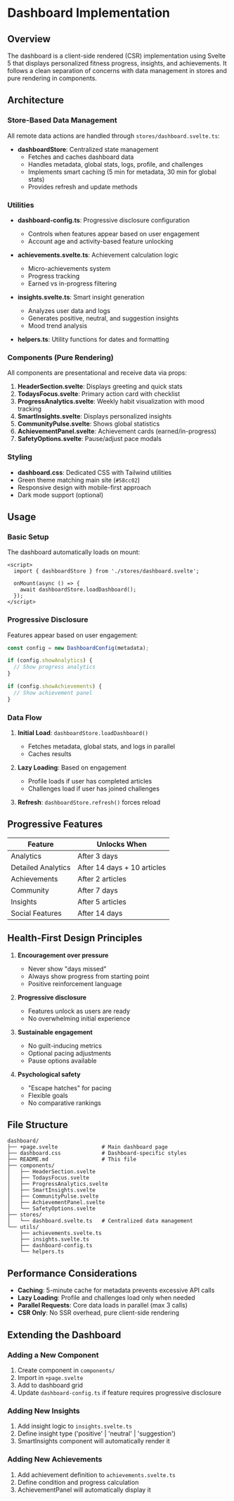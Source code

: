 # Dashboard Implementation

## Overview

The dashboard is a client-side rendered (CSR) implementation using Svelte 5 that displays personalized fitness progress, insights, and achievements. It follows a clean separation of concerns with data management in stores and pure rendering in components.

## Architecture

### Store-Based Data Management

All remote data actions are handled through `stores/dashboard.svelte.ts`:

- **dashboardStore**: Centralized state management
  - Fetches and caches dashboard data
  - Handles metadata, global stats, logs, profile, and challenges
  - Implements smart caching (5 min for metadata, 30 min for global stats)
  - Provides refresh and update methods

### Utilities

- **dashboard-config.ts**: Progressive disclosure configuration
  - Controls when features appear based on user engagement
  - Account age and activity-based feature unlocking

- **achievements.svelte.ts**: Achievement calculation logic
  - Micro-achievements system
  - Progress tracking
  - Earned vs in-progress filtering

- **insights.svelte.ts**: Smart insight generation
  - Analyzes user data and logs
  - Generates positive, neutral, and suggestion insights
  - Mood trend analysis

- **helpers.ts**: Utility functions for dates and formatting

### Components (Pure Rendering)

All components are presentational and receive data via props:

1. **HeaderSection.svelte**: Displays greeting and quick stats
2. **TodaysFocus.svelte**: Primary action card with checklist
3. **ProgressAnalytics.svelte**: Weekly habit visualization with mood tracking
4. **SmartInsights.svelte**: Displays personalized insights
5. **CommunityPulse.svelte**: Shows global statistics
6. **AchievementPanel.svelte**: Achievement cards (earned/in-progress)
7. **SafetyOptions.svelte**: Pause/adjust pace modals

### Styling

- **dashboard.css**: Dedicated CSS with Tailwind utilities
- Green theme matching main site (`#58cc02`)
- Responsive design with mobile-first approach
- Dark mode support (optional)

## Usage

### Basic Setup

The dashboard automatically loads on mount:

```svelte
<script>
  import { dashboardStore } from './stores/dashboard.svelte';
  
  onMount(async () => {
    await dashboardStore.loadDashboard();
  });
</script>
```

### Progressive Disclosure

Features appear based on user engagement:

```typescript
const config = new DashboardConfig(metadata);

if (config.showAnalytics) {
  // Show progress analytics
}

if (config.showAchievements) {
  // Show achievement panel
}
```

### Data Flow

1. **Initial Load**: `dashboardStore.loadDashboard()`
   - Fetches metadata, global stats, and logs in parallel
   - Caches results

2. **Lazy Loading**: Based on engagement
   - Profile loads if user has completed articles
   - Challenges load if user has joined challenges

3. **Refresh**: `dashboardStore.refresh()` forces reload

## Progressive Features

| Feature | Unlocks When |
|---------|-------------|
| Analytics | After 3 days |
| Detailed Analytics | After 14 days + 10 articles |
| Achievements | After 2 articles |
| Community | After 7 days |
| Insights | After 5 articles |
| Social Features | After 14 days |

## Health-First Design Principles

1. **Encouragement over pressure**
   - Never show "days missed"
   - Always show progress from starting point
   - Positive reinforcement language

2. **Progressive disclosure**
   - Features unlock as users are ready
   - No overwhelming initial experience

3. **Sustainable engagement**
   - No guilt-inducing metrics
   - Optional pacing adjustments
   - Pause options available

4. **Psychological safety**
   - "Escape hatches" for pacing
   - Flexible goals
   - No comparative rankings

## File Structure

```
dashboard/
├── +page.svelte              # Main dashboard page
├── dashboard.css             # Dashboard-specific styles
├── README.md                 # This file
├── components/
│   ├── HeaderSection.svelte
│   ├── TodaysFocus.svelte
│   ├── ProgressAnalytics.svelte
│   ├── SmartInsights.svelte
│   ├── CommunityPulse.svelte
│   ├── AchievementPanel.svelte
│   └── SafetyOptions.svelte
├── stores/
│   └── dashboard.svelte.ts   # Centralized data management
└── utils/
    ├── achievements.svelte.ts
    ├── insights.svelte.ts
    ├── dashboard-config.ts
    └── helpers.ts
```

## Performance Considerations

- **Caching**: 5-minute cache for metadata prevents excessive API calls
- **Lazy Loading**: Profile and challenges load only when needed
- **Parallel Requests**: Core data loads in parallel (max 3 calls)
- **CSR Only**: No SSR overhead, pure client-side rendering

## Extending the Dashboard

### Adding a New Component

1. Create component in `components/`
2. Import in `+page.svelte`
3. Add to dashboard grid
4. Update `dashboard-config.ts` if feature requires progressive disclosure

### Adding New Insights

1. Add insight logic to `insights.svelte.ts`
2. Define insight type ('positive' | 'neutral' | 'suggestion')
3. SmartInsights component will automatically render it

### Adding New Achievements

1. Add achievement definition to `achievements.svelte.ts`
2. Define condition and progress calculation
3. AchievementPanel will automatically display it

